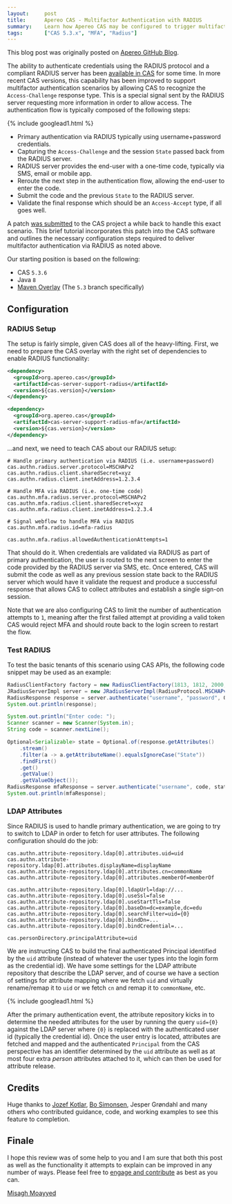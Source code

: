 ```yaml
---
layout:     post
title:      Apereo CAS - Multifactor Authentication with RADIUS
summary:    Learn how Apereo CAS may be configured to trigger multifactor authentication using a RADIUS server and its support for the Access-Challenge response type.
tags:       ["CAS 5.3.x", "MFA", "Radius"]
---
```


<div class="alert alert-success"><i class="far fa-lightbulb"></i> This blog post was originally posted on <a href="https://github.com/apereo/apereo.github.io">Apereo GitHub Blog</a>.</div>

The ability to authenticate credentials using the RADIUS protocol and a compliant RADIUS server has been [available in CAS](https://apereo.github.io/cas/5.3.x/installation/RADIUS-Authentication.html) for some time. In more recent CAS versions, this capability has been improved to support multifactor authentication scenarios by allowing CAS to recognize the `Access-Challenge` response type. This is a special signal sent by the RADIUS server requesting more information in order to allow access. The authentication flow is typically composed of the following steps:

{% include googlead1.html  %}

- Primary authentication via RADIUS typically using username+password credentials.
- Capturing the `Access-Challenge` and the session `State` passed back from the RADIUS server.
- RADIUS server provides the end-user with a one-time code, typically via SMS, email or mobile app.
- Reroute the next step in the authentication flow, allowing the end-user to enter the code.
- Submit the code and the previous `State` to the RADIUS server.
- Validate the final response which should be an `Access-Accept` type, if all goes well.

A patch [was submitted](https://github.com/apereo/cas/pull/3201/files) to the CAS project a while back to handle this exact scenario. This brief tutorial incorporates this patch into the CAS software and outlines the necessary configuration steps required to deliver multifactor authentication via RADIUS as noted above.

Our starting position is based on the following:

- CAS `5.3.6`
- Java `8`
- [Maven Overlay](https://github.com/apereo/cas-overlay-template) (The `5.3` branch specifically)

## Configuration

### RADIUS Setup

The setup is fairly simple, given CAS does all of the heavy-lifting. First, we need to prepare the CAS overlay with the right set of dependencies to enable RADIUS functionality:

```xml
<dependency>
  <groupId>org.apereo.cas</groupId>
  <artifactId>cas-server-support-radius</artifactId>
  <version>${cas.version}</version>
</dependency>

<dependency>
  <groupId>org.apereo.cas</groupId>
  <artifactId>cas-server-support-radius-mfa</artifactId>
  <version>${cas.version}</version>
</dependency>
```

...and next, we need to teach CAS about our RADIUS setup:

```properties
# Handle primary authentication via RADIUS (i.e. username+password)
cas.authn.radius.server.protocol=MSCHAPv2
cas.authn.radius.client.sharedSecret=xyz
cas.authn.radius.client.inetAddress=1.2.3.4

# Handle MFA via RADIUS (i.e. one-time code)
cas.authn.mfa.radius.server.protocol=MSCHAPv2
cas.authn.mfa.radius.client.sharedSecret=xyz
cas.authn.mfa.radius.client.inetAddress=1.2.3.4

# Signal webflow to handle MFA via RADIUS
cas.authn.mfa.radius.id=mfa-radius

cas.authn.mfa.radius.allowedAuthenticationAttempts=1
```

That should do it. When credentials are validated via RADIUS as part of primary authentication, the user is routed to the next screen to enter the code provided by the RADIUS server via SMS, etc. Once entered, CAS will submit the code as well as any previous session state back to the RADIUS server which would have it validate the request and produce a successful response that allows CAS to collect attributes and establish a single sign-on session.

Note that we are also configuring CAS to limit the number of authentication attempts to `1`, meaning after the first failed attempt at providing a valid token CAS would reject MFA and should route back to the login screen to restart the flow.

### Test RADIUS

To test the basic tenants of this scenario using CAS APIs, the following code snippet may be used as an example:

```java
RadiusClientFactory factory = new RadiusClientFactory(1813, 1812, 2000, "1.2.3.4", "xyz");
JRadiusServerImpl server = new JRadiusServerImpl(RadiusProtocol.MSCHAPv2, factory);
RadiusResponse response = server.authenticate("username", "password", Optional.empty());
System.out.println(response);

System.out.println("Enter code: ");
Scanner scanner = new Scanner(System.in);
String code = scanner.nextLine();

Optional<Serializable> state = Optional.of(response.getAttributes()
    .stream()
    .filter(a -> a.getAttributeName().equalsIgnoreCase("State"))
    .findFirst()
    .get()
    .getValue()
    .getValueObject());
RadiusResponse mfaResponse = server.authenticate("username", code, state);
System.out.println(mfaResponse);
```

### LDAP Attributes

Since RADIUS is used to handle primary authentication, we are going to try to switch to LDAP in order to fetch for user attributes. The following configuration should do the job:

```
cas.authn.attribute-repository.ldap[0].attributes.uid=uid
cas.authn.attribute-repository.ldap[0].attributes.displayName=displayName
cas.authn.attribute-repository.ldap[0].attributes.cn=commonName
cas.authn.attribute-repository.ldap[0].attributes.memberOf=memberOf

cas.authn.attribute-repository.ldap[0].ldapUrl=ldap://...
cas.authn.attribute-repository.ldap[0].useSsl=false
cas.authn.attribute-repository.ldap[0].useStartTls=false
cas.authn.attribute-repository.ldap[0].baseDn=dc=example,dc=edu
cas.authn.attribute-repository.ldap[0].searchFilter=uid={0}
cas.authn.attribute-repository.ldap[0].bindDn=...
cas.authn.attribute-repository.ldap[0].bindCredential=...

cas.personDirectory.principalAttribute=uid
```

We are instructing CAS to build the final authenticated Principal identified by the `uid` attribute (instead of whatever the user types into the login form as the credential id). We have some settings for the LDAP attribute repository that describe the LDAP server, and of course we have a section of settings for attribute mapping where we fetch `uid` and virtually rename/remap it to `uid` or we fetch `cn` and remap it to `commonName`, etc.

{% include googlead1.html  %}

After the primary authentication event, the attribute repository kicks in to determine the needed attributes for the user by running the query `uid={0}` against the LDAP server  where `{0}` is replaced with the authenticated user id (typically the credential id). Once the user entry is located, attributes are fetched and mapped and the authenticated `Principal` from the CAS perspective has an identifier determined by the `uid` attribute as well as at most four extra *person* attributes attached to it, which can then be used for attribute release.

## Credits

Huge thanks to [Jozef Kotlar](https://github.com/dodok1), [Bo Simonsen](https://github.com/bosim), Jesper Grøndahl and many others who contributed guidance, code, and working examples to see this feature to completion.

## Finale

I hope this review was of some help to you and I am sure that both this post as well as the functionality it attempts to explain can be improved in any number of ways. Please feel free to [engage and contribute](https://apereo.github.io/cas/developer/Contributor-Guidelines.html) as best as you can.

[Misagh Moayyed](https://fawnoos.com)

